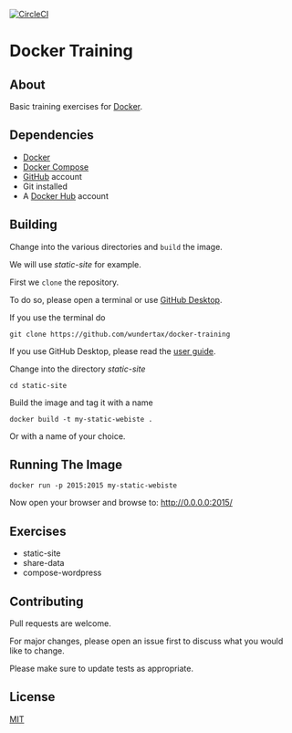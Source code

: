 [![CircleCI](https://img.shields.io/circleci/project/github/RedSparr0w/node-csgo-parser.svg)](https://github.com/wundertax/docker-training)

# Docker Training

## About

Basic training exercises for [Docker](https://docker.com).

## Dependencies

- [Docker](https://docker.com)
- [Docker Compose](https://docs.docker.com/compose/)
- [GitHub](https://github.com) account
- Git installed
- A [Docker Hub](https://hub.docker.com) account

## Building

Change into the various directories and ``build`` the image.

We will use *static-site* for example.

First we ``clone`` the repository.

To do so, please open a terminal or use [GitHub Desktop](https://desktop.github.com/).

If you use the terminal do

``` console
git clone https://github.com/wundertax/docker-training
```

If you use GitHub Desktop, please read the [user guide](https://help.github.com/desktop/guides/).

Change into the directory *static-site*

``` console
cd static-site
```

Build the image and tag it with a name

``` console
docker build -t my-static-webiste .
```

Or with a name of your choice.

## Running The Image

```console
docker run -p 2015:2015 my-static-webiste
```

Now open your browser and browse to: http://0.0.0.0:2015/

## Exercises

- static-site
- share-data
- compose-wordpress

## Contributing

Pull requests are welcome.

For major changes, please open an issue first to discuss what you would like to change.

Please make sure to update tests as appropriate.

## License

[MIT](https://choosealicense.com/licenses/mit/)
